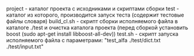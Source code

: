 project - каталог проекта с исходниками и скриптами сборки
test - каталог из которого, производится запуск теста (содержит тестовые файлы словаря)
build_cl.sh - скрипт сборки исполняемого файла в каталоге ./test и очистка каталога проекта (перед сборкой установить boost (sudo apt-get install libboost-all-dev))
test.sh - скрипт запуска исполняемого файла с параметрами: "test_alfa  ./test/dict.txt ./test/input.txt"
